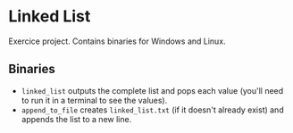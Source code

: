 # Linked List
Exercice project. Contains binaries for Windows and Linux.

## Binaries
- ``linked_list`` outputs the complete list and pops each value (you'll need to run it in a terminal to see the values).
- ``append_to_file`` creates `linked_list.txt` (if it doesn't already exist) and appends the list to a new line.
